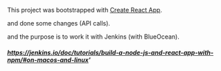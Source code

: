 This project was bootstrapped with [Create React App](https://github.com/facebook/create-react-app).

and done some changes (API calls).

and the purpose is to work it with Jenkins (with BlueOcean).
<br>
##### https://jenkins.io/doc/tutorials/build-a-node-js-and-react-app-with-npm/#on-macos-and-linux'